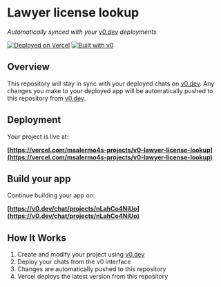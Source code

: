 # Lawyer license lookup

*Automatically synced with your [v0.dev](https://v0.dev) deployments*

[![Deployed on Vercel](https://img.shields.io/badge/Deployed%20on-Vercel-black?style=for-the-badge&logo=vercel)](https://vercel.com/msalermo4s-projects/v0-lawyer-license-lookup)
[![Built with v0](https://img.shields.io/badge/Built%20with-v0.dev-black?style=for-the-badge)](https://v0.dev/chat/projects/nLahCo4NiUo)

## Overview

This repository will stay in sync with your deployed chats on [v0.dev](https://v0.dev).
Any changes you make to your deployed app will be automatically pushed to this repository from [v0.dev](https://v0.dev).

## Deployment

Your project is live at:

**[https://vercel.com/msalermo4s-projects/v0-lawyer-license-lookup](https://vercel.com/msalermo4s-projects/v0-lawyer-license-lookup)**

## Build your app

Continue building your app on:

**[https://v0.dev/chat/projects/nLahCo4NiUo](https://v0.dev/chat/projects/nLahCo4NiUo)**

## How It Works

1. Create and modify your project using [v0.dev](https://v0.dev)
2. Deploy your chats from the v0 interface
3. Changes are automatically pushed to this repository
4. Vercel deploys the latest version from this repository
